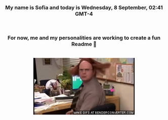 


<div align="center">
<h3 >My name is Sofia and today is Wednesday, 8 September, 02:41 GMT-4</h3><br>
<h3 >For now, me and my personalities are working to create a fun Readme 👋
</h3><br>
<img src='img/dwight.gif' alt='working...'/>
</div>
